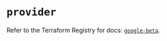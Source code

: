 # `provider`

Refer to the Terraform Registry for docs: [`google-beta`](https://registry.terraform.io/providers/hashicorp/google-beta/6.13.0/docs).
